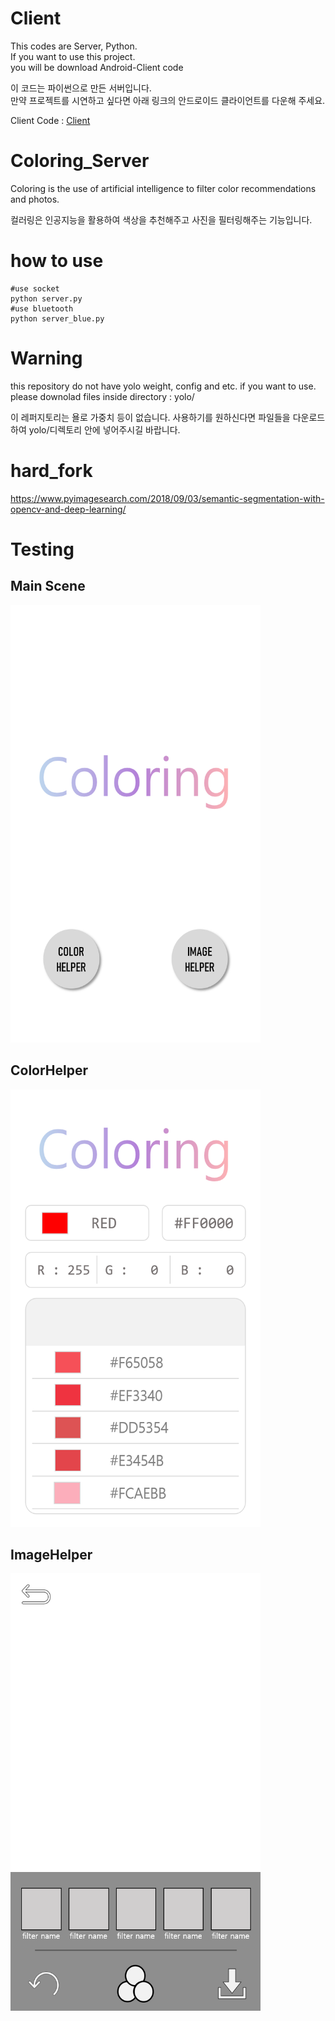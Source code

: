 # Client

This codes are Server, Python.  
If you want to use this project.  
you will be download Android-Client code  
  
이 코드는 파이썬으로 만든 서버입니다.  
만약 프로젝트를 시연하고 싶다면 아래 링크의 안드로이드 클라이언트를 다운해 주세요.

Client Code : [Client](https://github.com/1000hg/Coloring_Client)

# Coloring_Server

Coloring is the use of artificial intelligence to filter color recommendations and photos.  
  
컬러링은 인공지능을 활용하여 색상을 추천해주고 사진을 필터링해주는 기능입니다. 

# how to use

```
#use socket
python server.py
#use bluetooth
python server_blue.py
```

# Warning

this repository do not have yolo weight, config and etc. if you want to use. please downolad files inside directory : yolo/
  
이 레퍼지토리는 욜로 가중치 등이 없습니다. 사용하기를 원하신다면 파일들을 다운로드하여 yolo/디렉토리 안에 넣어주시길 바랍니다.

# hard_fork

https://www.pyimagesearch.com/2018/09/03/semantic-segmentation-with-opencv-and-deep-learning/


# Testing

## Main Scene
<img src="./testing/main.png" width="400" height="700">  

## ColorHelper
<img src="./testing/ColorHelper.png" width="400" height="700">

## ImageHelper
<img src="./testing/ImageHelper.png" width="400" height="700">
